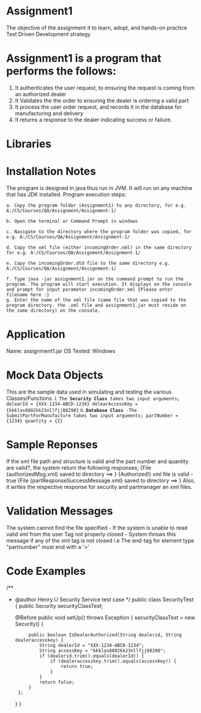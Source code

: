# Assignment1
The objective of the assignment it to learn, adopt, and hands-on practice Test Driven Development strategy

# Assignment1 is a program that performs the follows:
1. It authenticates the user request, to ensuring the request is coming from an authorized dealer
2. It Validates the the order to ensuring the dealer is ordering a valid part
3. It process the user order request, and records it in the database for manufacturing and delivery
4. It returns a response to the dealer indicating success or failure.

# Libraries


# Installation Notes
The program is designed in java thus run in JVM. It will run on any machine that has JDK installed. 
Program execution steps:
 	
	a. Copy the program folder (Assignment1) to any directory, for e.g. A:/CS/Courses/QA/Assignment/Assignment-1/
	
 	b. Open the terminal or Command Prompt in windows 
	
	c. Navigate to the directory where the program folder was copied, for e.g. A:/CS/Courses/QA/Assignment/Assignment-1/
	
	d. Copy the xml file (either incomingOrder.xml) in the same directory for e.g. A:/CS/Courses/QA/Assignment/Assignment-1/
	
	e. Copy the incomingOrder.dtd file to the same directory e.g. A:/CS/Courses/QA/Assignment/Assignment-1/
	
	f. Type java -jar assignment1.jar on the command prompt to run the program. The program will start execution. It displays on the console and prompt for input parameter incomingOrder.xml {Please enter filename here :} 
	g. Enter the name of the xml file (same file that was copied to the program directory. the .xml file and assignment1.jar must reside on the same directory) on the console.

# Application
  Name: assignment1.jar
  OS Tested: Windows

# Mock Data Objects
This are the sample data used in simulating and testing the various Classes/Functions.
	i. `The `**`Security Class`**` takes two input arguments; delearId = {XXX-1234-ABCD-1234} delearAccessKey = {kkklas8882kk23nllfjj88290}`
	ii. **`Database Class`**` -The  SubmitPartForManufacture takes two input arguments; partNumber = {1234} quantity = {2}`

# Sample Reponses
If the xml file path and structure is valid and the part number and quantity are valid?, the system return the following responses;
	{File {authorizedMsg.xml} saved to directory ==> }
	{Authorized!}
	xml file is valid - true
    {File {partResponseSuccessMessage.xml} saved to directory ==> } 
Also, it writes the respective response for security and partmanager an xml files.

# Validation Messages
The system cannot find the file specified - If the system is unable to read valid xml from the user
Tag not properly closed - System throws this message if any of the xml tag is not closed i.e The end-tag for element type "partnumber" must end with a '>'

# Code Examples

/**
 * @author Henry.U Security Service test case
 */
public class SecurityTest {
	public Security securityClassTest;

	@Before
	public void setUp() throws Exception {
		securityClassTest = new Security() {
			
			public boolean IsDealerAuthorized(String dealerid, String dealeraccesskey) {
				String dealerId = "XXX-1234-ABCD-1234";
				String accessKey = "kkklas8882kk23nllfjj88290";
				if (dealerid.trim().equals(dealerId)) {
					if (dealeraccesskey.trim().equals(accessKey)) {
						return true;
					}
				}
				return false;
			}
		};
	}
	}
